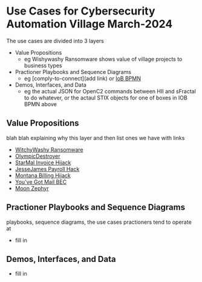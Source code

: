 # Use Cases for Cybersecurity Automation Village March-2024
The use cases are divided into 3 layers
* Value Propositions
   - eg Wishywashy Ransomware shows value of village projects to business types
* Practioner Playbooks and Sequence Diagrams
   - eg [comply-to-connect](add link) or [IoB BPMN](../Prep1/SweatEquity/APL/CASP_BeforeEvent.png)
* Demos, Interfaces, and Data
   - eg the actual JSON for OpenC2 commands between HII and sFractal to do whatever, or the actaul STIX objects for one of boxes in IOB BPMN above

## Value Propositions
blah blah explaining why this layer and then list ones we have with links

* [WitchyWashy Ransomware](./ValuePropositions/WitchyWashy)
* [OlympicDestroyer](./ValuePropositions/OlympicDestroyer.md)
* [StarMal Invoice Hijack](./ValuePropositions/StarMal) 
* [JesseJames Payroll Hack](./ValuePropositions/JesseJames)
* [Montana Billing Hijack](./ValuePropositions/Montana)   
* [You've Got Mail BEC](./ValuePropositions/YouveGotMail)
* [Moon Zephyr](./ValuePropositions/Moonzephyr)

## Practioner Playbooks and Sequence Diagrams
playbooks, sequence diagrams, the use cases practioners tend to operate at 

* fill in

## Demos, Interfaces, and Data
* fill in
